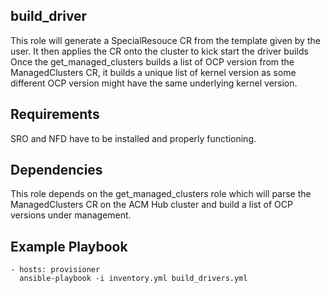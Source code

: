 ## build_driver

This role will generate a SpecialResouce CR from the template given by the
user.  It then applies the CR onto the cluster to kick start the driver builds
Once the get_managed_clusters builds a list of OCP version from the
ManagedClusters CR, it builds a unique list of kernel version as some different
OCP version might have the same underlying kernel version.

## Requirements

SRO and NFD have to be installed and properly functioning.

## Dependencies

This role depends on the get_managed_clusters role which will parse the
ManagedClusters CR on the ACM Hub cluster and build a list of OCP versions
under management.

## Example Playbook

    - hosts: provisioner
      ansible-playbook -i inventory.yml build_drivers.yml
